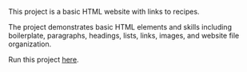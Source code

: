 This project is a basic HTML website with links to recipes. 

The project demonstrates basic HTML elements and skills including boilerplate, paragraphs, headings, lists, links, images, and website file organization.

Run this project [here](https://xsherryhe.github.io/odin-recipes/).
